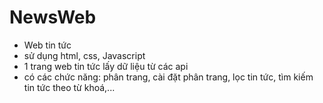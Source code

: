 # NewsWeb
- Web tin tức
- sử dụng html, css, Javascript
- 1 trang web tin tức lấy dữ liệu từ các api
- có các chức năng: phân trang, cài đặt phân trang, lọc tin tức, tìm kiếm tin tức theo từ khoá,...
